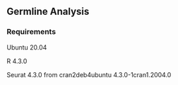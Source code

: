 ## Germline Analysis

### Requirements

Ubuntu 20.04

R 4.3.0

Seurat 4.3.0 from cran2deb4ubuntu 4.3.0-1cran1.2004.0